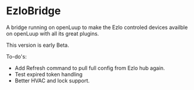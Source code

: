 # EzloBridge
A bridge running on openLuup to make the Ezlo controled devices availble on openLuup with all its great plugins.

This version is early Beta.


To-do's:
- Add Refresh command to pull full config from Ezlo hub again.
- Test expired token handling
- Better HVAC and lock support.
